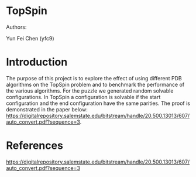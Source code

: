 # TopSpin
Authors:

Yun Fei Chen (yfc9)
<Braden Takashima> <btakashi>
<Insert Name here> <Insert email here>

# Introduction
The purpose of this project is to explore the effect of using different PDB algorithms on the TopSpin problem and to benchmark the performance of the various algorithms. For the puzzle we generated random solvable configurations. In TopSpin
a configuration is solvable if the start configuration and the end configuration 
have the same parities. The proof is demonstrated in the paper below: https://digitalrepository.salemstate.edu/bitstream/handle/20.500.13013/607/auto_convert.pdf?sequence=3. 

# References

https://digitalrepository.salemstate.edu/bitstream/handle/20.500.13013/607/auto_convert.pdf?sequence=3

